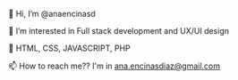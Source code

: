 👋 Hi, I’m @anaencinasd

👀 I’m interested in Full stack development and UX/UI design

🌱 HTML, CSS, JAVASCRIPT, PHP 

📫 How to reach me?? I'm in ana.encinasdiaz@gmail.com

